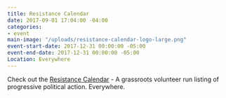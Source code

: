 ```yaml
---
title: Resistance Calendar
date: 2017-09-01 17:04:00 -04:00
categories:
- event
main-image: "/uploads/resistance-calendar-logo-large.png"
event-start-date: 2017-12-31 00:00:00 -05:00
event-end-date: 2017-12-31 00:00:00 -05:00
Location: Everywhere
---
```


Check out the [Resistance Calendar](https://www.resistancecalendar.org/?location=01810&range=40234&startDate=2017-10-04T04%3A00%3A00.000Z) - A grassroots volunteer run listing of progressive political action. Everywhere.